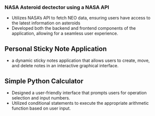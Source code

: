 ### NASA Asteroid dectector using a NASA API
- Utilizes NASA’s API to fetch NEO data, ensuring users have access to the latest information on asteroids
- Developed both the backend and frontend components of the application, allowing for a seamless user experience.

## Personal Sticky Note Application
- a dynamic sticky notes application that allows users to create, move, and delete notes in an interactive graphical interface.

## Simple Python Calculator 
- Designed a user-friendly interface that prompts users for operation selection and input numbers.
- Utilized conditional statements to execute the appropriate arithmetic function based on user input.
